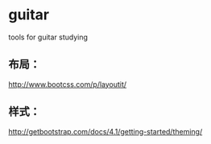 # guitar
tools for guitar studying

## 布局：
http://www.bootcss.com/p/layoutit/

## 样式：
http://getbootstrap.com/docs/4.1/getting-started/theming/
